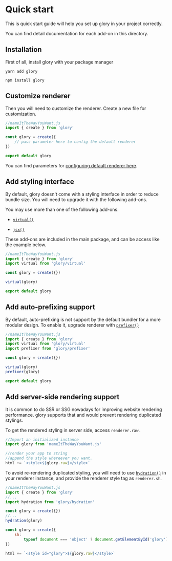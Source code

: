 # Quick start

This is quick start guide will help you set up glory in your project correctly.

You can find detail documentation for each add-on in this directory.

## Installation

First of all, install glory with your package manager

```shell
yarn add glory
```

```shell
npm install glory
```

## Customize renderer

Then you will need to customize the renderer. Create a new file for customization.

```javascript
//nameItTheWayYouWant.js
import { create } from 'glory'

const glory = create({
	// pass parameter here to config the default renderer
})

export default glory
```

You can find parameters for [configuring default renderer here](./config.md).

## Add styling interface

By default, glory doesn't come with a styling interface in order to reduce bundle size. You will need to upgrade it with the following add-ons.

You may use more than one of the following add-ons.

- [`virtual()`](./virtual.md)

- [`jsx()`](./jsx.md)

These add-ons are included in the main package, and can be access like the example below.

```javascript
//nameItTheWayYouWant.js
import { create } from 'glory'
import virtual from 'glory/virtual'

const glory = create({})

virtual(glory)

export default glory
```

## Add auto-prefixing support

By default, auto-prefixing is not support by the default bundler for a more modular design. To enable it, upgrade renderer with [`prefixer()`](./prefixer.md)

```javascript
//nameItTheWayYouWant.js
import { create } from 'glory'
import virtual from 'glory/virtual'
import prefixer from 'glory/prefixer'

const glory = create({})

virtual(glory)
prefixer(glory)

export default glory
```

## Add server-side rendering support

It is common to do SSR or SSG nowadays for improving website rendering performance. glory supports that and would prevent rendering duplicated stylings.

To get the rendered styling in server side, access `renderer.raw`.

```javascript
//Import an initialized instance
import glory from 'nameItTheWayYouWant.js'

//render your app to string
//append the style whereever you want.
html += `<style>${glory.raw}</style>`
```

To avoid re-rendering duplicated styling, you will need to use [`hydration()`](./hydration.md) in your renderer instance, and provide the renderer style tag as `renderer.sh`.

```javascript
//nameItTheWayYouWant.js
import { create } from 'glory'
//...
import hydration from 'glory/hydration'

const glory = create({})
//...
hydration(glory)
```

```javascript
const glory = create({
	sh:
		typeof document === 'object' ? document.getElementById('glory') : null
})

html += `<style id="glory">${glory.raw}</style>`
```

